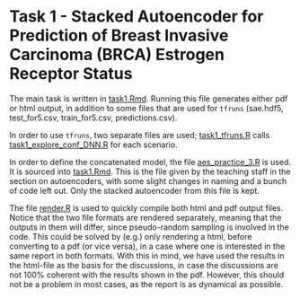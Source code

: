 # Task 1 - Stacked Autoencoder for Prediction of Breast Invasive Carcinoma (BRCA) Estrogen Receptor Status

The main task is written in [task1.Rmd](task1.Rmd). Running this file generates either pdf or html output, in addition to some files that are used for `tfruns` (sae.hdf5, test_for5.csv, train_for5.csv, predictions.csv).

In order to use `tfruns`, two separate files are used; [task1_tfruns.R](task1_tfruns.R) calls [task1_explore_conf_DNN.R](task1_explore_conf_DNN.R) for each scenario.

In order to define the concatenated model, the file [aes_practice_3.R](aes_practice_3.R) is used. It is sourced into [task1.Rmd](task1.Rmd). This is the file given by the teaching staff in the section on autoencoders, with some slight changes in naming and a bunch of code left out. Only the stacked autoencoder from this file is kept. 

The file [render.R](render.R) is used to quickly compile both html and pdf output files. Notice that the two file formats are rendered separately, meaning that the outputs in them will differ, since pseudo-random sampling is involved in the code. This could be solved by (e.g.) only rendering a html, before converting to a pdf (or vice versa), in a case where one is interested in the same report in both formats. With this in mind, we have used the results in the html-file as the basis for the discussions, in case the discussions are not 100% coherent with the results shown in the pdf. However, this should not be a problem in most cases, as the report is as dynamical as possible.

